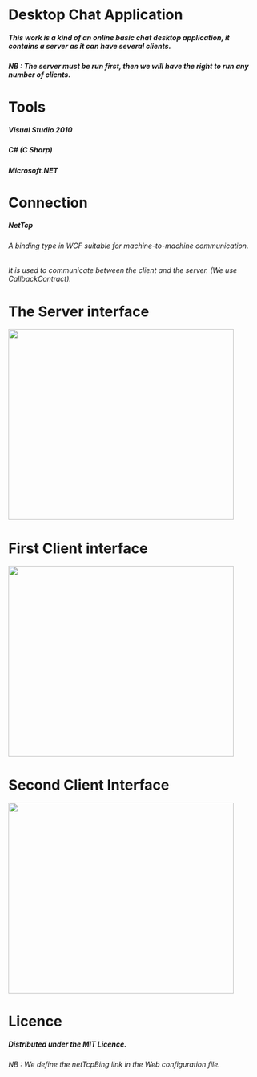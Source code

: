 # Desktop Chat Application
##### This work is a kind of an online basic chat desktop application, it contains a server as it can have several clients.
##### NB : The server must be run first, then we will have the right to run any number of clients.

# Tools
##### Visual Studio 2010
##### C# (C Sharp)
##### Microsoft.NET

# Connection 
##### NetTcp 
###### A binding type in WCF suitable for machine-to-machine communication.
###### It is used to communicate between the client and the server. (We use CallbackContract).

# The Server interface
<p>
    <img width="450" height="380" src="https://user-images.githubusercontent.com/67929106/172896979-b998b5ca-134c-465e-b662-f0153e963cbf.png">
 </p>
  
# First Client interface
<p>
    <img width="450" height="380" src="https://user-images.githubusercontent.com/67929106/172897232-91c44380-d7de-4b62-8713-47966fc89f90.png">
 </p>

# Second Client Interface
<p>
    <img width="450" height="380" src="https://user-images.githubusercontent.com/67929106/172897393-dc9a34c4-3d13-4e98-bca5-eae98694d4a8.png">
 </p>

# Licence 
##### Distributed under the MIT Licence.

###### NB : We define the netTcpBing link in the Web configuration file.
